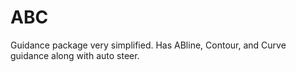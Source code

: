 # ABC
Guidance package very simplified. Has ABline, Contour, and Curve guidance along with auto steer.
